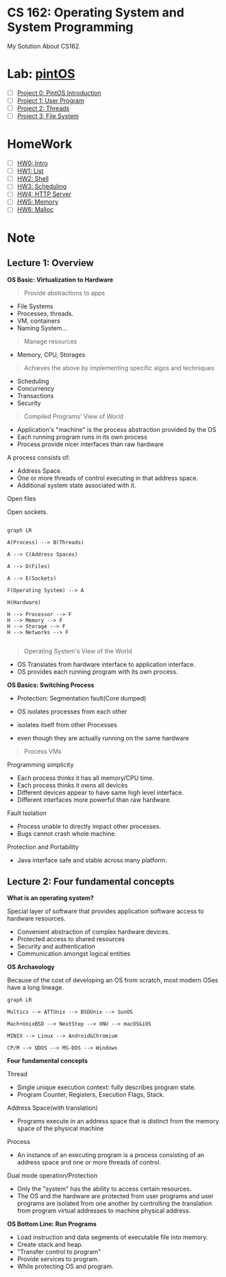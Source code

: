 # CS 162: Operating System and System Programming

My Solution About CS162.

# Lab: [pintOS](https://github.com/PeterWrighten/CS162/tree/main/pintOS)

- [ ] [Project 0: PintOS Introduction]()
- [ ] [Project 1: User Program]()
- [ ] [Project 2: Threads]()  
- [ ] [Project 3: File System]()

# HomeWork

- [ ] [HW0: Intro]()
- [ ] [HW1: List]()
- [ ] [HW2: Shell]()
- [ ] [HW3: Scheduling]()
- [ ] [HW4: HTTP Server]()
- [ ] [HW5: Memory]()
- [ ] [HW6: Malloc]()

# Note

## Lecture 1: Overview

**OS Basic: Virtualization to Hardware**

> Provide abstractions to apps

- File Systems
- Processes, threads.
- VM, containers 
- Naming System...

> Manage resources

- Memory, CPU, Storages 

>Achieves the above by implementing specific algos and techniques

- Scheduling 
- Concurrency
- Transactions
- Security

> Compiled Programs' View of World 

- Application's "machine" is the process abstraction provided by the OS
- Each running program runs in its own process 
- Process provide nicer interfaces than raw hardware 

A process consists of:

- Address Space.
- One or more threads of control executing in that address space.
- Additional system state associated with it.

Open files

Open sockets.


```mermaid

graph LR 

A(Process) --> B(Threads)

A --> C(Address Spaces)

A --> D(Files)

A --> E(Sockets)

F(Operating System) --> A

H(Hardware)

H --> Processor --> F
H --> Memory --> F
H --> Storage --> F
H --> Networks --> F


```

> Operating System's View of the World

- OS Translates from hardware interface to application interface.
- OS provides each running program with its own process.

**OS Basics: Switching Process**

- Protection: Segmentation fault(Core dumped)

- OS isolates processes from each other
- isolates itself from other Processes
- even though they are actually running on the same hardware

> Process VMs

Programming simplicity

- Each process thinks it has all memory/CPU time.
- Each process thinks it owns all devices
- Different devices appear to have same high level interface.
- Different interfaces more powerful than raw hardware.

Fault Isolation

- Process unable to directly impact other processes.
- Bugs cannot crash whole machine.

Protection and Portability

- Java interface safe and stable across many platform.

## Lecture 2: Four fundamental concepts

**What is an operating system?**

Special layer of software that provides application software access to hardware resources.

- Convenient abstraction of complex hardware devices.
- Protected access to shared resources
- Security and authentication
- Communication amongst logical entities

**OS Archaeology**

Because of the cost of developing an OS from scratch, most modern OSes have a long lineage.

```mermaid
graph LR  

Multics --> ATTUnix --> BSDUnix --> SunOS

Mach+UnixBSD --> NextStep --> XNU --> macOS&iOS

MINIX --> Linux --> Android&Chromium

CP/M --> QDOS --> MS-DOS --> Windows

```

**Four fundamental concepts**

Thread

- Single unique execution context: fully describes program state.
- Program Counter, Registers, Execution Flags, Stack.

Address Space(with translation)

- Programs execute in an address space that is distinct from the memory space of the physical machine

Process

- An instance of an executing program is a process consisting of an address space and one or more threads of control.

Dual mode operation/Protection

- Only the "system" has the ability to access certain resources.
- The OS and the hardware are protected from user programs and user programs are isolated from one another by controlling the translation from program virtual addresses to machine physical address.

**OS Bottom Line: Run Programs**

- Load instruction and data segments of executable file into memory.
- Create stack and heap.
- "Transfer control to program"
- Provide services to program.
- While protecting OS and program.



